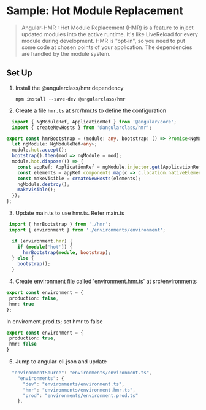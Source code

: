 # Sample: Hot Module Replacement
> Angular-HMR : Hot Module Replacement (HMR) is a feature to inject updated modules into the active runtime. It's like LiveReload for every module during development. HMR is "opt-in", so you need to put some code at chosen points of your application. The dependencies are handled by the module system.

## Set Up
1. Install the @angularclass/hmr dependency

    `npm install --save-dev @angularclass/hmr`

2. Create a file `hmr.ts` at src/hmr.ts to define the configuration
```typescript
  import { NgModuleRef, ApplicationRef } from '@angular/core';
  import { createNewHosts } from '@angularclass/hmr';

export const hmrBootstrap = (module: any, bootstrap: () => Promise<NgModuleRef<any>>) => {
  let ngModule: NgModuleRef<any>;
  module.hot.accept();
  bootstrap().then(mod => ngModule = mod);
  module.hot.dispose(() => {
    const appRef: ApplicationRef = ngModule.injector.get(ApplicationRef);
    const elements = appRef.components.map(c => c.location.nativeElement);
    const makeVisible = createNewHosts(elements);
    ngModule.destroy();
    makeVisible();
  });
};
```
3. Update main.ts to use hmr.ts. Refer main.ts
```typescript
 import { hmrBootstrap } from './hmr';
 import { environment } from './environments/environment';

  if (environment.hmr) {
    if (module['hot']) {
      hmrBootstrap(module, bootstrap);
  } else {
    bootstrap();
  }
```
4. Create environment file called 'environment.hmr.ts' at src/environments
```typescript
export const environment = {
 production: false,
 hmr: true
};
```

In enviroment.prod.ts; set hmr to false
```typescript
export const environment = {
 production: true,
 hmr: false
}
 ```

5. Jump to angular-cli.json and update 

```typescript
  "environmentSource": "environments/environment.ts",
    "environments": {
      "dev": "environments/environment.ts",
      "hmr": "environments/environment.hmr.ts",
      "prod": "environments/environment.prod.ts"
    },
  ```

